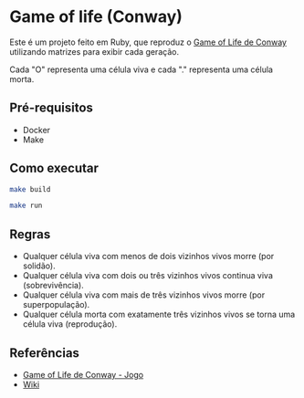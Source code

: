 # Game of life (Conway)

Este é um projeto feito em Ruby, que reproduz o [Game of Life de Conway](https://pt.wikipedia.org/wiki/Jogo_da_vida) utilizando matrizes para exibir cada geração.

Cada "O" representa uma célula viva e cada "." representa uma célula morta.

## Pré-requisitos
- Docker
- Make

## Como executar
```bash
make build
```

```bash
make run
```

## Regras
- Qualquer célula viva com menos de dois vizinhos vivos morre (por solidão).
- Qualquer célula viva com dois ou três vizinhos vivos continua viva (sobrevivência).
- Qualquer célula viva com mais de três vizinhos vivos morre (por superpopulação).
- Qualquer célula morta com exatamente três vizinhos vivos se torna uma célula viva (reprodução).

## Referências
- [Game of Life de Conway - Jogo](https://playgameoflife.com/)
- [Wiki](https://pt.wikipedia.org/wiki/Jogo_da_vida)